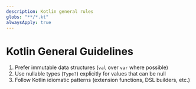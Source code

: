 ```yaml
---
description: Kotlin general rules
globs: "**/*.kt"
alwaysApply: true
---
```


# Kotlin General Guidelines

1. Prefer immutable data structures (`val` over `var` where possible)
2. Use nullable types (`Type?`) explicitly for values that can be null
3. Follow Kotlin idiomatic patterns (extension functions, DSL builders, etc.)

